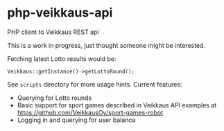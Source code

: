 # php-veikkaus-api
PHP client to Veikkaus REST api

This is a work in progress, just thought someone might be interested.

Fetching latest Lotto results would be:

`Veikkaus::getInstance()->getLottoRound();`

See `scripts` directory for more usage hints. Current features:
- Querying for Lotto rounds
- Basic support for sport games described in Veikkaus API examples at https://github.com/VeikkausOy/sport-games-robot
- Logging in and querying for user balance